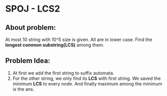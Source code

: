 # SPOJ - LCS2
## About problem:
At most 10 string with 10^5 size is given. All are in lower case. Find the **longest common substring(LCS)** among them.


##  Problem Idea:

 1. At first we add the first string to suffix automata. 
 2. For the other string, we only find its **LCS**  with first string. We saved the minimum **LCS** to every node. And finally maximum among the minimum is the ans. 

<!--stackedit_data:
eyJoaXN0b3J5IjpbMTY3NzcxNDU0XX0=
-->